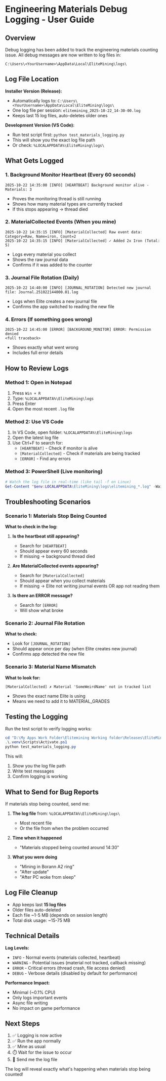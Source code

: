 # Engineering Materials Debug Logging - User Guide

## Overview

Debug logging has been added to track the engineering materials counting issue. All debug messages are now written to log files in:

```
C:\Users\<YourUsername>\AppData\Local\EliteMining\logs\
```

## Log File Location

**Installer Version (Release):**
- Automatically logs to: `C:\Users\<YourUsername>\AppData\Local\EliteMining\logs\`
- One log file per session: `elitemining_2025-10-22_14-30-00.log`
- Keeps last 15 log files, auto-deletes older ones

**Development Version (VS Code):**
- Run test script first: `python test_materials_logging.py`
- This will show you the exact log file path
- Or check: `%LOCALAPPDATA%\EliteMining\logs\`

## What Gets Logged

### 1. Background Monitor Heartbeat (Every 60 seconds)
```
2025-10-22 14:35:00 [INFO] [HEARTBEAT] Background monitor alive - Materials: 3
```
- Proves the monitoring thread is still running
- Shows how many material types are currently tracked
- If this stops appearing → thread died

### 2. MaterialCollected Events (When you mine)
```
2025-10-22 14:35:15 [INFO] [MaterialCollected] Raw event data: Category=Raw, Name=iron, Count=2
2025-10-22 14:35:15 [INFO] [MaterialCollected] ✓ Added 2x Iron (Total: 5)
```
- Logs every material you collect
- Shows the raw journal data
- Confirms if it was added to the counter

### 3. Journal File Rotation (Daily)
```
2025-10-22 14:40:00 [INFO] [JOURNAL_ROTATION] Detected new journal file: Journal.251022144000.01.log
```
- Logs when Elite creates a new journal file
- Confirms the app switched to reading the new file

### 4. Errors (If something goes wrong)
```
2025-10-22 14:45:00 [ERROR] [BACKGROUND_MONITOR] ERROR: Permission denied
<full traceback>
```
- Shows exactly what went wrong
- Includes full error details

## How to Review Logs

### Method 1: Open in Notepad
1. Press `Win + R`
2. Type: `%LOCALAPPDATA%\EliteMining\logs`
3. Press Enter
4. Open the most recent `.log` file

### Method 2: Use VS Code
1. In VS Code, open folder: `%LOCALAPPDATA%\EliteMining\logs`
2. Open the latest log file
3. Use Ctrl+F to search for:
   - `[HEARTBEAT]` - Check if monitor is alive
   - `[MaterialCollected]` - Check if materials are being tracked
   - `[ERROR]` - Find any errors

### Method 3: PowerShell (Live monitoring)
```powershell
# Watch the log file in real-time (like tail -f on Linux)
Get-Content "$env:LOCALAPPDATA\EliteMining\logs\elitemining_*.log" -Wait -Tail 20
```

## Troubleshooting Scenarios

### Scenario 1: Materials Stop Being Counted

**What to check in the log:**

1. **Is the heartbeat still appearing?**
   - Search for `[HEARTBEAT]`
   - Should appear every 60 seconds
   - If missing → background thread died

2. **Are MaterialCollected events appearing?**
   - Search for `[MaterialCollected]`
   - Should appear when you collect materials
   - If missing → Elite not writing journal events OR app not reading them

3. **Is there an ERROR message?**
   - Search for `[ERROR]`
   - Will show what broke

### Scenario 2: Journal File Rotation

**What to check:**
- Look for `[JOURNAL_ROTATION]`
- Should appear once per day (when Elite creates new journal)
- Confirms app detected the new file

### Scenario 3: Material Name Mismatch

**What to look for:**
```
[MaterialCollected] ✗ Material 'SomeWeirdName' not in tracked list
```
- Shows the exact name Elite is using
- Means we need to add it to MATERIAL_GRADES

## Testing the Logging

Run the test script to verify logging works:

```powershell
cd "D:\My Apps Work Folder\Elitemining Working folder\Releases\EliteMining-Dev"
.\.venv\Scripts\Activate.ps1
python test_materials_logging.py
```

This will:
1. Show you the log file path
2. Write test messages
3. Confirm logging is working

## What to Send for Bug Reports

If materials stop being counted, send me:

1. **The log file** from: `%LOCALAPPDATA%\EliteMining\logs\`
   - Most recent file
   - Or the file from when the problem occurred

2. **Time when it happened**
   - "Materials stopped being counted around 14:30"

3. **What you were doing**
   - "Mining in Borann A2 ring"
   - "After update"
   - "After PC woke from sleep"

## Log File Cleanup

- App keeps last **15 log files**
- Older files auto-deleted
- Each file ~1-5 MB (depends on session length)
- Total disk usage: ~15-75 MB

## Technical Details

**Log Levels:**
- `INFO` - Normal events (materials collected, heartbeat)
- `WARNING` - Potential issues (material not tracked, callback missing)
- `ERROR` - Critical errors (thread crash, file access denied)
- `DEBUG` - Verbose details (disabled by default for performance)

**Performance Impact:**
- Minimal (~0.1% CPU)
- Only logs important events
- Async file writing
- No impact on game performance

## Next Steps

1. ✅ Logging is now active
2. ✅ Run the app normally
3. ✅ Mine as usual
4. ⏱️ Wait for the issue to occur
5. 📁 Send me the log file

The log will reveal exactly what's happening when materials stop being counted!
